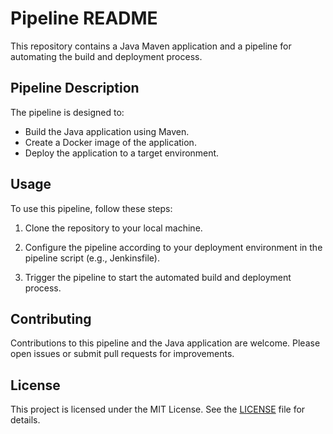 # Pipeline README

This repository contains a Java Maven application and a pipeline for automating the build and deployment process.

## Pipeline Description

The pipeline is designed to:

- Build the Java application using Maven.
- Create a Docker image of the application.
- Deploy the application to a target environment.

## Usage

To use this pipeline, follow these steps:

1. Clone the repository to your local machine.

2. Configure the pipeline according to your deployment environment in the pipeline script (e.g., Jenkinsfile).

3. Trigger the pipeline to start the automated build and deployment process.

## Contributing

Contributions to this pipeline and the Java application are welcome. Please open issues or submit pull requests for improvements.

## License

This project is licensed under the MIT License. See the [LICENSE](LICENSE) file for details.
